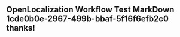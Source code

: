 <properties
ms.topic="hero-topic"
ms.test1="hero-topic"
ms.test2="test"/>

## OpenLocalization Workflow Test MarkDown 1cde0b0e-2967-499b-bbaf-5f16f6efb2c0 thanks!
